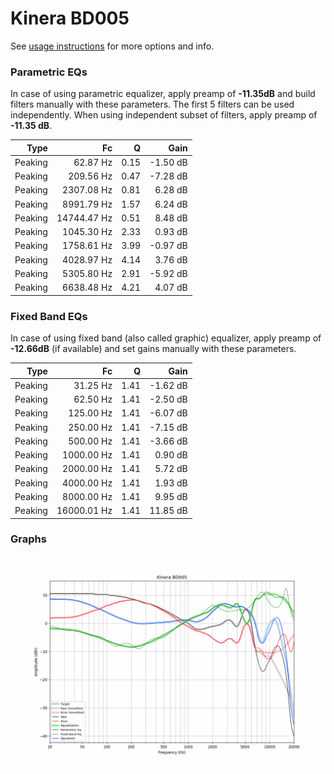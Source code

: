 # Kinera BD005
See [usage instructions](https://github.com/jaakkopasanen/AutoEq#usage) for more options and info.

### Parametric EQs
In case of using parametric equalizer, apply preamp of **-11.35dB** and build filters manually
with these parameters. The first 5 filters can be used independently.
When using independent subset of filters, apply preamp of **-11.35 dB**.

| Type    | Fc          |    Q | Gain     |
|--------:|------------:|-----:|---------:|
| Peaking | 62.87 Hz    | 0.15 | -1.50 dB |
| Peaking | 209.56 Hz   | 0.47 | -7.28 dB |
| Peaking | 2307.08 Hz  | 0.81 | 6.28 dB  |
| Peaking | 8991.79 Hz  | 1.57 | 6.24 dB  |
| Peaking | 14744.47 Hz | 0.51 | 8.48 dB  |
| Peaking | 1045.30 Hz  | 2.33 | 0.93 dB  |
| Peaking | 1758.61 Hz  | 3.99 | -0.97 dB |
| Peaking | 4028.97 Hz  | 4.14 | 3.76 dB  |
| Peaking | 5305.80 Hz  | 2.91 | -5.92 dB |
| Peaking | 6638.48 Hz  | 4.21 | 4.07 dB  |

### Fixed Band EQs
In case of using fixed band (also called graphic) equalizer, apply preamp of **-12.66dB**
(if available) and set gains manually with these parameters.

| Type    | Fc          |    Q | Gain     |
|--------:|------------:|-----:|---------:|
| Peaking | 31.25 Hz    | 1.41 | -1.62 dB |
| Peaking | 62.50 Hz    | 1.41 | -2.50 dB |
| Peaking | 125.00 Hz   | 1.41 | -6.07 dB |
| Peaking | 250.00 Hz   | 1.41 | -7.15 dB |
| Peaking | 500.00 Hz   | 1.41 | -3.66 dB |
| Peaking | 1000.00 Hz  | 1.41 | 0.90 dB  |
| Peaking | 2000.00 Hz  | 1.41 | 5.72 dB  |
| Peaking | 4000.00 Hz  | 1.41 | 1.93 dB  |
| Peaking | 8000.00 Hz  | 1.41 | 9.95 dB  |
| Peaking | 16000.01 Hz | 1.41 | 11.85 dB |

### Graphs
![](./Kinera%20BD005.png)